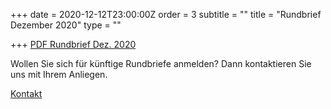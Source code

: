 +++
date = 2020-12-12T23:00:00Z
order = 3
subtitle = ""
title = "Rundbrief Dezember 2020"
type = ""

+++
[PDF Rundbrief Dez. 2020](/uploads/rundbrief_2020-12.pdf "Rundbrief Dezember 2020")

Wollen Sie sich für künftige Rundbriefe anmelden? Dann kontaktieren Sie uns mit Ihrem Anliegen.

[Kontakt](verein/kontakt "Kontaktinformationen")